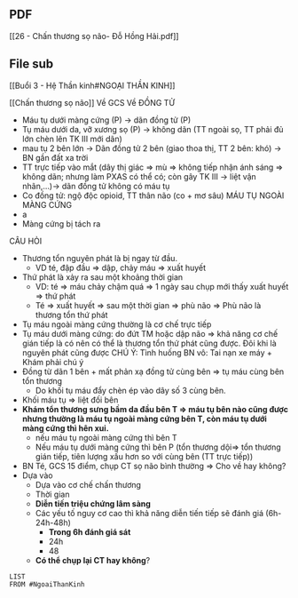 ## PDF
[[26 - Chấn thương sọ não- Đỗ Hồng Hải.pdf]]

## File sub
[[Buổi 3 - Hệ Thần kinh#NGOẠI THẦN KINH]]

[[Chấn thương sọ não]]
Về GCS
Về ĐỒNG TỬ
- Máu tụ dưới màng cứng (P) -> dãn đồng tử (P)
- Tụ máu dưới da, vỡ xương sọ (P) -> không dãn (TT ngoài sọ, TT phải đủ lớn chèn lên TK III mới dãn)
- mau tụ 2 bên lớn -> Dãn đồng tử 2 bên (giao thoa thị, TT 2 bên: khó) -> BN gần đất xa trời
- TT trực tiếp vào mắt (dây thị giác => mù => không tiếp nhận ánh sáng => không dãn; nhưng làm PXAS có thể có; còn gây TK III -> liệt vận nhãn,…)-> dãn đồng tử không có máu tụ
- Co đồng tử: ngộ độc opioid, TT thân não (co + mơ sâu)
MÁU TỤ NGOÀI MÀNG CỨNG
- a
- Màng cứng bị tách ra 





CÂU HỎI
- Thương tổn nguyên phát là bị ngay từ đầu.  
	- VD té, đập đầu => dập, chảy máu => xuất huyết
- Thứ phát là xảy ra sau một khoảng thời gian  
	- VD: té => máu chảy chậm quá => 1 ngày sau chụp mới thấy xuất huyết => thứ phát  
	- Té => xuất huyết => sau một thời gian => phù não => Phù não là thương tổn thứ phát
- Tụ máu ngoài màng cứng thường là cơ chế trực tiếp
- Tụ máu dưới màng cứng: do đứt TM hoặc dập não => khả năng cơ chế gián tiếp là có nên có thể là thương tổn thứ phát cũng được. Đôi khi là nguyên phát cũng được
CHÚ Ý:
Tình huống BN vô: Tai nạn xe máy + Khám phải chú ý
- Đồng từ dãn 1 bên + mất phản xạ đồng tử cùng bên => tụ máu cùng bên tổn thương
	- Do khối tụ máu đẩy chèn ép vào dây số 3 cùng bên.
- Khối máu tụ => liệt đối bên
- **Khám tổn thương sưng bầm da đầu bên T => máu tụ bên nào cũng được nhưng thường là máu tụ ngoài màng cứng bên T, còn máu tụ dưới màng cứng thì hên xui.**  
	- nếu máu tụ ngoài màng cứng thì bên T
	- Nếu máu tụ dưới màng cứng thì bên P (tổn thương dội=> tổn thương gián tiếp, tiên lượng xấu hơn so với cùng bên (TT trực tiếp))
- BN Té, GCS 15 điểm, chụp CT sọ não bình thường => Cho về hay không?  
- Dựa vào
	- Dựa vào cơ chế chấn thương
	- Thời gian
	- **Diễn tiến triệu chứng lâm sàng**
	- Các yếu tố nguy cơ cao thì khả năng diễn tiến tiếp sẽ đánh giá (6h-24h-48h)
		- **Trong 6h đánh giá sát**
		- 24h
		- 48
	- **Có thể chụp lại CT hay không**?


```dataview
LIST
FROM #NgoaiThanKinh 
```
